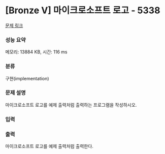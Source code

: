 # [Bronze V] 마이크로소프트 로고 - 5338 

[문제 링크](https://www.acmicpc.net/problem/5338) 

### 성능 요약

메모리: 13884 KB, 시간: 116 ms

### 분류

구현(implementation)

### 문제 설명

<p>
	마이크로소프트 로고를 예제 출력처럼 출력하는 프로그램을 작성하시오.</p>

### 입력 

 

### 출력 

 <p>
	마이크로소프트 로고를 예제 출력처럼 출력한다.</p>



